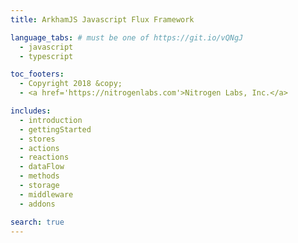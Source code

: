 ```yaml
---
title: ArkhamJS Javascript Flux Framework

language_tabs: # must be one of https://git.io/vQNgJ
  - javascript
  - typescript

toc_footers:
  - Copyright 2018 &copy;
  - <a href='https://nitrogenlabs.com'>Nitrogen Labs, Inc.</a>

includes:
  - introduction
  - gettingStarted
  - stores
  - actions
  - reactions
  - dataFlow
  - methods
  - storage
  - middleware
  - addons

search: true
---
```

